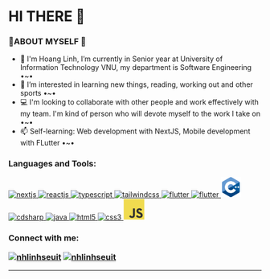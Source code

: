     
 <h1>️HI THERE 👋</h1>

<h3>🌟ABOUT MYSELF 🌟</h3>

- 🌱 I'm Hoang Linh, I’m currently in Senior year at University of Information Technology VNU, my department is Software Engineering •~•
- 👀 I’m interested in learning new things, reading, working out and other sports •~•
- 💻 I'm looking to collaborate with other people and work effectively with my team. I'm kind of person who will devote myself to the work I take on •~•
- 📫 Self-learning: Web development with NextJS, Mobile development with FLutter •~•
  

</p>
  <h3 align="left">Languages and Tools:</h3>
<p align="left"> 
    <a href="https://nextjs.org/docs" target="_blank"> <img src="https://uxwing.com/wp-content/themes/uxwing/download/brands-and-social-media/nextjs-icon.png" alt="nextjs" width="40" height="40"/> </a>
    <a href="https://react.dev/" target="_blank"> <img src="https://github.com/facebook/react/wiki/react-logo-1000-transparent.png" alt="reactjs" width="40" height="40"/> </a>
    <a href="https://www.typescriptlang.org/" target="_blank"> <img src="https://cdn-icons-png.flaticon.com/512/5968/5968381.png" alt="typescript" width="40" height="40"/> </a>
    <a href="https://v2.tailwindcss.com/docs" target="_blank"> <img src="https://encrypted-tbn0.gstatic.com/images?q=tbn:ANd9GcTSDKn3vA2YUbXzN0ZC3gALWJ08gJN-Drl15w&s" alt="tailwindcss" width="40" height="40"/> </a>
    <a href="https://flutter.dev/" target="_blank"> <img src="https://cdn.iconscout.com/icon/free/png-256/free-flutter-2038877-1720090.png" alt="flutter" width="40" height="40"/> </a>
    <a href="https://firebase.google.com/" target="_blank"> <img src="https://cdn.iconscout.com/icon/free/png-256/free-firebase-3521427-2944871.png" alt="flutter" width="40" height="40"/> </a>
    <a href="https://www.w3schools.com/cpp/" target="_blank"> <img src="https://raw.githubusercontent.com/devicons/devicon/master/icons/cplusplus/cplusplus-original.svg" alt="cplusplus" width="40" height="40"/> </a>
    <a href="https://www.w3schools.com/cs/index.php" target="_blank"> <img src="https://cdn.icon-icons.com/icons2/2415/PNG/512/csharp_original_logo_icon_146578.png" alt="cdsharp" width="40" height="40"/> </a>
  <a href="https://www.w3schools.com/java/" target="_blank"> <img src="https://cdn-icons-png.flaticon.com/512/226/226777.png" alt="java" width="44" height="44"/> </a>
     <a href="https://www.w3.org/html/" target="_blank"> <img src="https://cdn-icons-png.flaticon.com/512/732/732212.png" alt="html5" width="42" height="42"/> </a>
  <a href="https://www.w3schools.com/css/" target="_blank"> <img src="https://cdn4.iconfinder.com/data/icons/social-media-logos-6/512/121-css3-512.png" alt="css3" width="44" height="44"/> </a>
  <a href="https://developer.mozilla.org/en-US/docs/Web/JavaScript" target="_blank"> <img src="https://raw.githubusercontent.com/devicons/devicon/master/icons/javascript/javascript-original.svg" alt="javascript" width="42" height="42"/> </a> 

</p>


<h3 align="left">Connect with me:
<p align="left">
<a href="https://www.facebook.com/nhlinhseuit" target="blank"><img align="center" src="https://raw.githubusercontent.com/rahuldkjain/github-profile-readme-generator/master/src/images/icons/Social/facebook.svg" alt="nhlinhseuit" height="30" width="40" /></a>
<a href="https://instagram.com/nhlinhseuit" target="blank"><img align="center" src="https://raw.githubusercontent.com/rahuldkjain/github-profile-readme-generator/master/src/images/icons/Social/instagram.svg" alt="nhlinhseuit" height="30" width="40" /></a>
<hr>




  
  
  
  
<!---
nhlinhseuit/nhlinhseuit is a ✨ special ✨ repository because its `README.md` (this file) appears on your GitHub profile.
You can click the Preview link to take a look at your changes.
--->
